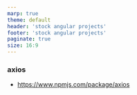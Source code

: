 ```yaml
---
marp: true
theme: default
header: 'stock angular projects'
footer: 'stock angular projects'
paginate: true
size: 16:9
---
```


### axios

- https://www.npmjs.com/package/axios
